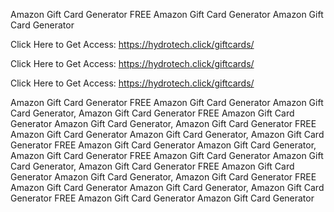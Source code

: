 Amazon Gift Card Generator FREE Amazon Gift Card Generator Amazon Gift Card Generator

Click Here to Get Access: https://hydrotech.click/giftcards/

Click Here to Get Access: https://hydrotech.click/giftcards/

Click Here to Get Access: https://hydrotech.click/giftcards/

Amazon Gift Card Generator FREE Amazon Gift Card Generator Amazon Gift Card Generator, Amazon Gift Card Generator FREE Amazon Gift Card Generator Amazon Gift Card Generator, Amazon Gift Card Generator FREE Amazon Gift Card Generator Amazon Gift Card Generator, Amazon Gift Card Generator FREE Amazon Gift Card Generator Amazon Gift Card Generator, Amazon Gift Card Generator FREE Amazon Gift Card Generator Amazon Gift Card Generator, Amazon Gift Card Generator FREE Amazon Gift Card Generator Amazon Gift Card Generator, Amazon Gift Card Generator FREE Amazon Gift Card Generator Amazon Gift Card Generator, Amazon Gift Card Generator FREE Amazon Gift Card Generator Amazon Gift Card Generator
